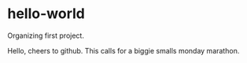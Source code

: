 # hello-world
Organizing first project.

Hello, cheers to github. This calls for a biggie smalls monday marathon. 
